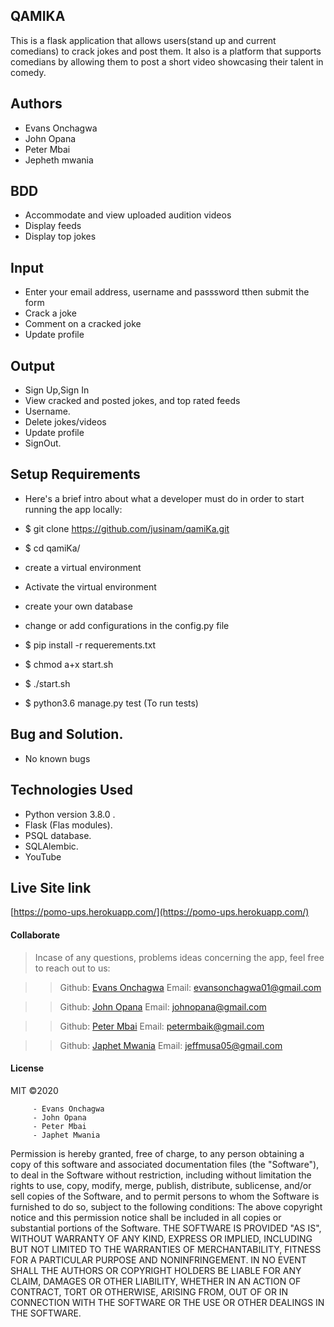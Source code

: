 ## QAMIKA

This is a flask application that allows users(stand up and current comedians) to crack jokes and post them. It also is a platform that supports comedians by allowing them to post a short video showcasing their talent in comedy.


## Authors
  - Evans Onchagwa
  - John Opana
  - Peter Mbai
  - Jepheth mwania


## BDD
  - Accommodate and view uploaded audition videos
  - Display feeds
  - Display top jokes 


## Input
  - Enter your email address, username and passsword tthen submit the form
  - Crack a joke
  - Comment on a cracked joke
  - Update profile

## Output
  - Sign Up,Sign In
  - View cracked and posted jokes, and top rated feeds
  - Username.
  - Delete jokes/videos
  - Update profile
  - SignOut.


## Setup Requirements

  - Here's a brief intro about what a developer must do in order to start running the app locally:

   - $ git clone https://github.com/jusinam/qamiKa.git
   -  $ cd qamiKa/

   - create a virtual environment
   -  Activate the virtual environment
   -  create your own database
   - change or add configurations in the config.py file
   -  $ pip install -r requerements.txt
   - $ chmod a+x start.sh
   - $ ./start.sh
   - $ python3.6 manage.py test (To run tests)


## Bug and Solution.
   - No known bugs

## Technologies Used
  - Python version 3.8.0 .
  - Flask (Flas modules).
  - PSQL database.
  - SQLAlembic.
  - YouTube

## Live Site link
[https://pomo-ups.herokuapp.com/](https://pomo-ups.herokuapp.com/)

#### Collaborate
>Incase of any questions, problems ideas concerning the app, feel free to reach out to us:

>>Github: [Evans Onchagwa](https://github.com/DjCooGie)
>>Email: evansonchagwa01@gmail.com

>>Github: [John Opana](https://github.com/johnopana)
>>Email: johnopana@gmail.com

>>Github: [Peter Mbai](https://github.com/Peter302)
>>Email: petermbaik@gmail.com

>>Github: [Japhet Mwania](https://github.com/Jeffacy99)
>>Email: jeffmusa05@gmail.com


#### License
MIT
&copy;2020 

         - Evans Onchagwa
         - John Opana 
         - Peter Mbai
         - Japhet Mwania


Permission is hereby granted, free of charge, to any person obtaining a copy
of this software and associated documentation files (the "Software"), to deal
in the Software without restriction, including without limitation the rights
to use, copy, modify, merge, publish, distribute, sublicense, and/or sell
copies of the Software, and to permit persons to whom the Software is
furnished to do so, subject to the following conditions:
The above copyright notice and this permission notice shall be included in all
copies or substantial portions of the Software.
THE SOFTWARE IS PROVIDED "AS IS", WITHOUT WARRANTY OF ANY KIND, EXPRESS OR
IMPLIED, INCLUDING BUT NOT LIMITED TO THE WARRANTIES OF MERCHANTABILITY,
FITNESS FOR A PARTICULAR PURPOSE AND NONINFRINGEMENT. IN NO EVENT SHALL THE
AUTHORS OR COPYRIGHT HOLDERS BE LIABLE FOR ANY CLAIM, DAMAGES OR OTHER
LIABILITY, WHETHER IN AN ACTION OF CONTRACT, TORT OR OTHERWISE, ARISING FROM,
OUT OF OR IN CONNECTION WITH THE SOFTWARE OR THE USE OR OTHER DEALINGS IN THE
SOFTWARE.
